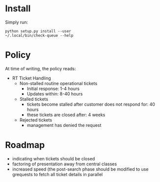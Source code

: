 Install
=======
Simply run:

    python setup.py install --user
    ~/.local/bin/check-queue --help

Policy
======
At time of writing, the policy reads:
- RT Ticket Handling
  - Non-stalled routine operational tickets
     - Initial response: 1-4 hours
     - Updates within: 8-40 hours
  - Stalled tickets
     - tickets become stalled after customer does not respond for: 40 hours
     - these tickets are closed after: 4 weeks
  - Rejected tickets
     - management has denied the request

Roadmap
=======
- indicating when tickets should be closed
- factoring of presentation away from central classes
- increased speed (the post-search phase should be modified to use grequests to
  fetch all ticket details in parallel
